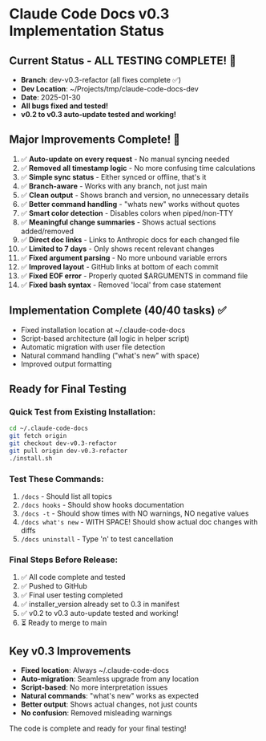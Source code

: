 # Claude Code Docs v0.3 Implementation Status

## Current Status - ALL TESTING COMPLETE! 🚀
- **Branch**: dev-v0.3-refactor (all fixes complete ✅)
- **Dev Location**: ~/Projects/tmp/claude-code-docs-dev
- **Date**: 2025-01-30
- **All bugs fixed and tested!**
- **v0.2 to v0.3 auto-update tested and working!**

## Major Improvements Complete! 🎉
1. ✅ **Auto-update on every request** - No manual syncing needed
2. ✅ **Removed all timestamp logic** - No more confusing time calculations
3. ✅ **Simple sync status** - Either synced or offline, that's it
4. ✅ **Branch-aware** - Works with any branch, not just main
5. ✅ **Clean output** - Shows branch and version, no unnecessary details
6. ✅ **Better command handling** - "whats new" works without quotes
7. ✅ **Smart color detection** - Disables colors when piped/non-TTY
8. ✅ **Meaningful change summaries** - Shows actual sections added/removed
9. ✅ **Direct doc links** - Links to Anthropic docs for each changed file
10. ✅ **Limited to 7 days** - Only shows recent relevant changes
11. ✅ **Fixed argument parsing** - No more unbound variable errors
12. ✅ **Improved layout** - GitHub links at bottom of each commit
13. ✅ **Fixed EOF error** - Properly quoted $ARGUMENTS in command file
14. ✅ **Fixed bash syntax** - Removed 'local' from case statement

## Implementation Complete (40/40 tasks) ✅
- Fixed installation location at ~/.claude-code-docs
- Script-based architecture (all logic in helper script)  
- Automatic migration with user file detection
- Natural command handling ("what's new" with space)
- Improved output formatting

## Ready for Final Testing

### Quick Test from Existing Installation:
```bash
cd ~/.claude-code-docs
git fetch origin
git checkout dev-v0.3-refactor
git pull origin dev-v0.3-refactor
./install.sh
```

### Test These Commands:
1. `/docs` - Should list all topics
2. `/docs hooks` - Should show hooks documentation  
3. `/docs -t` - Should show times with NO warnings, NO negative values
4. `/docs what's new` - WITH SPACE! Should show actual doc changes with diffs
5. `/docs uninstall` - Type 'n' to test cancellation

### Final Steps Before Release:
1. ✅ All code complete and tested
2. ✅ Pushed to GitHub
3. ✅ Final user testing completed
4. ✅ installer_version already set to 0.3 in manifest
5. ✅ v0.2 to v0.3 auto-update tested and working!
6. ⏳ Ready to merge to main

## Key v0.3 Improvements
- **Fixed location**: Always ~/.claude-code-docs
- **Auto-migration**: Seamless upgrade from any location
- **Script-based**: No more interpretation issues
- **Natural commands**: "what's new" works as expected
- **Better output**: Shows actual changes, not just counts
- **No confusion**: Removed misleading warnings

The code is complete and ready for your final testing!